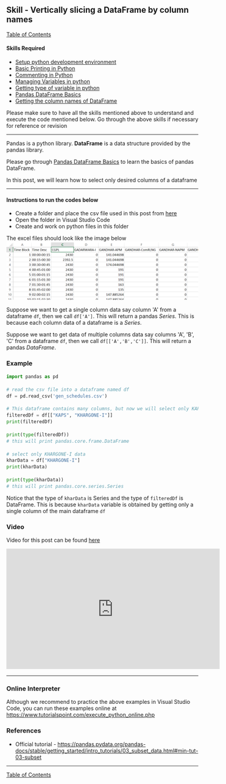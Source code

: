 ## Skill - Vertically slicing a DataFrame by column names
[Table of Contents](https://nagasudhir.blogspot.com/2020/04/taming-python-table-of-contents.html)

#### Skills Required
* [Setup python development environment](https://nagasudhir.blogspot.com/2020/04/setup-python-development-environment_14.html)
* [Basic Printing in Python](https://nagasudhir.blogspot.com/2020/04/basic-printing-in-python.html)
* [Commenting in Python](https://nagasudhir.blogspot.com/2020/04/comments-in-python.html)
* [Managing Variables in python](https://nagasudhir.blogspot.com/2020/04/managing-variables-in-python.html)
* [Getting type of variable in python](https://nagasudhir.blogspot.com/2020/05/getting-type-of-python-variable.html)
* [Pandas DataFrame Basics](https://nagasudhir.blogspot.com/2020/05/pandas-dataframe-basics.html)
* [Getting the column names of DataFrame](https://nagasudhir.blogspot.com/2020/05/getting-column-names-of-dataframe.html)

Please make sure to have all the skills mentioned above to understand and execute the code mentioned below. Go through the above skills if necessary for reference or revision

<hr/>

Pandas is a python library.
**DataFrame** is a data structure provided by the pandas library.

Please go through [Pandas DataFrame Basics](https://nagasudhir.blogspot.com/2020/05/pandas-dataframe-basics.html) to learn the basics of pandas DataFrame.

In this post, we will learn how to select only desired columns of a dataframe

<hr/>

#### Instructions to run the codes below
* Create a folder and place the csv file used in this post from [here](https://github.com/nagasudhirpulla/taming_python/raw/master/blog/skills/assets/data/gen_schedules.csv)
* Open the folder in Visual Studio Code
* Create and work on python files in this folder

The excel files should look like the image below 
![excel_file_illustration](https://github.com/nagasudhirpulla/taming_python/raw/master/blog/skills/assets/img/all_gen_data.png)

Suppose we want to get a single column data say column 'A' from a dataframe `df`, then we call `df['A']`. This will return a pandas *Series*. This is because each column data of a dataframe is a *Series*.

Suppose we want to get data of multiple columns data say columns 'A', 'B', 'C' from a dataframe `df`, then we call `df[['A','B','C']]`. This will return a pandas *DataFrame*.

### Example
```python
import pandas as pd

# read the csv file into a dataframe named df
df = pd.read_csv('gen_schedules.csv')

# This dataframe contains many columns, but now we will select only KAPS, KHARGONE-I columns
filteredDf = df[["KAPS", "KHARGONE-I"]]
print(filteredDf)

print(type(filteredDf))
# this will print pandas.core.frame.DataFrame

# select only KHARGONE-I data
kharData = df["KHARGONE-I"]
print(kharData)

print(type(kharData))
# this will print pandas.core.series.Series
```
Notice that the type of `kharData` is Series and the type of `filteredDf` is DataFrame. This is because `kharData` variable is obtained by getting only a single column of the main dataframe `df`

### Video
Video for this post can be found [here](https://youtu.be/VMvsDTpofBc)

<iframe width="560" height="315" src="https://www.youtube.com/embed/VMvsDTpofBc" frameborder="0" allow="accelerometer; autoplay; clipboard-write; encrypted-media; gyroscope; picture-in-picture" allowfullscreen></iframe>

<hr/>

### Online Interpreter
Although we recommend to practice the above examples in Visual Studio Code, you can run these examples online at https://www.tutorialspoint.com/execute_python_online.php

### References
* Official tutorial - https://pandas.pydata.org/pandas-docs/stable/getting_started/intro_tutorials/03_subset_data.html#min-tut-03-subset

<hr/>

[Table of Contents](https://nagasudhir.blogspot.com/2020/04/taming-python-table-of-contents.html)



<!--stackedit_data:
eyJwcm9wZXJ0aWVzIjoidGl0bGU6IFNlbGVjdGluZyBEYXRhRn
JhbWUgY29sdW1uc1xuYXV0aG9yOiBOYWdhc3VkaGlyIFB1bGxh
XG50YWdzOiAnbGVhcm5pbmcsIHB5dGhvbiwgdGFtaW5nX3B5dG
hvbl9za2lsbCdcbmNhdGVnb3JpZXM6IHRhbWluZ19weXRob25f
c2tpbGxcbmRhdGU6ICcyMDIwLTA1LTA2J1xuIiwiaGlzdG9yeS
I6WzYxMTg0MDAyNSwxNDkwOTkxNDk4LC0xNjcxOTIxNjkyLC00
NzM5Njc2NzgsMjA5Nzc2NTk2OSw5OTA1NTUxMiwtNjUzMjEyNz
c5XX0=
-->